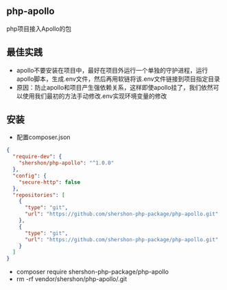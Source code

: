 ## php-apollo
php项目接入Apollo的包

## 最佳实践
* apollo不要安装在项目中，最好在项目外运行一个单独的守护进程，运行apollo脚本，生成.env文件，然后再用软链将该.env文件链接到项目指定目录
* 原因：防止apollo和项目产生强依赖关系，这样即使apollo挂了，我们依然可以使用我们最初的方法手动修改.env实现环境变量的修改

## 安装
* 配置composer.json
```json
{
  "require-dev": {
    "shershon/php-apollo": "^1.0.0"
  },
  "config": {
    "secure-http": false
  },
  "repositories": [
    {
      "type": "git",
      "url": "https://github.com/shershon-php-package/php-apollo.git"
    },
    {
      "type": "git",
      "url": "https://github.com/shershon-php-package/php-apollo.git"
    }
  ]
}
```
* composer require shershon-php-package/php-apollo
* rm -rf vendor/shershon/php-apollo/.git
